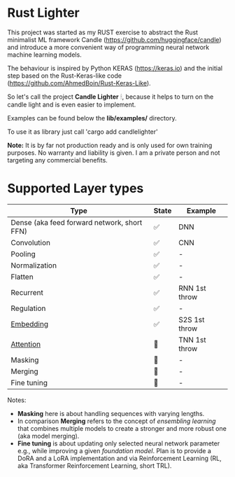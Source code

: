 # Rust Lighter

This project was started as my RUST exercise to abstract the Rust minimalist ML framework Candle (https://github.com/huggingface/candle) and introduce a more convenient way of programming neural network machine learning models. 

The behaviour is inspired by Python KERAS (https://keras.io) and the initial step based on the Rust-Keras-like code (https://github.com/AhmedBoin/Rust-Keras-Like). 

So let's call the project **Candle Lighter** &#128367;, because it helps to turn on the candle light and is even easier to implement.

Examples can be found below the **lib/examples/** directory.  

To use it as library just call 'cargo add candlelighter'

**Note:** It is by far not production ready and is only used for own training purposes. No warranty and liability is given. I am a private person and not targeting any commercial benefits. 


# Supported Layer types

| Type         |      State    |  Example      | 
|--------------|---------------|---------------|
| Dense (aka feed forward network, short FFN)        |  &#9989;      | DNN           |
| Convolution  |  &#9989;      | CNN           |
| Pooling      |  &#9989;      | -             |
| Normalization|  &#9989;      | -             |
| Flatten      |  &#9989;      | -             | 
| Recurrent    |  &#9989;      | RNN 1st throw |  
| Regulation   |  &#9989;      | -             | 
| [Embedding](./docs/embedding.MD)     |  &#9989;      | S2S 1st throw |
| [Attention](./docs/attention.MD)    |  &#x1F3C3;    | TNN 1st throw  |
| Masking      |  &#x1F3C3;    | -             |
| Merging      |  &#x1F3C3;    | -             | 
| Fine tuning      |  &#x1F3C3;    | -             | 


Notes:
- **Masking** here is about handling sequences with varying lengths. 
- In comparison **Merging** refers to the concept of *ensembling learning* that combines multiple models to create a stronger and more robust one (aka model merging). 
- **Fine tuning** is about updating only selected neural network parameter e.g., while improving a given *foundation model*. Plan is to provide a DoRA and a LoRA implementation and via Reinforcement Learning (RL, aka Transformer Reinforcement Learning, short TRL). 